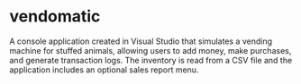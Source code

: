 # vendomatic
A console application created in Visual Studio that simulates a vending machine for stuffed animals, allowing users to add money, make purchases, and generate transaction logs. The inventory is read from a CSV file and the application includes an optional sales report menu.

